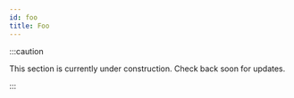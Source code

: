 ```yaml
---
id: foo
title: Foo
---
```


:::caution

This section is currently under construction. Check back soon for updates.

:::